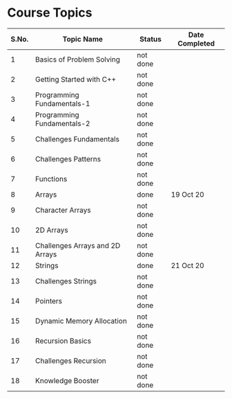 # Course Topics

S.No. | Topic Name| Status | Date Completed |
------|-----------|--------|----------------|
1 | Basics of Problem Solving | not done | |
2 | Getting Started with C++ | not done | |
3 | Programming Fundamentals-1 | not done | |
4 | Programming Fundamentals-2 | not done | |
5 | Challenges Fundamentals | not done | |
6 | Challenges Patterns | not done | |
7 | Functions | not done | |
8 | Arrays | done | 19 Oct 20 |
9 | Character Arrays | not done | |
10 | 2D Arrays | not done | |
11 | Challenges Arrays and 2D Arrays | not done | |
12 | Strings | done | 21 Oct 20 |
13 | Challenges Strings | not done | |
14 | Pointers | not done | |
15 | Dynamic Memory Allocation | not done | |
16 | Recursion Basics | not done | |
17 | Challenges Recursion | not done | |
18 | Knowledge Booster | not done | | 
